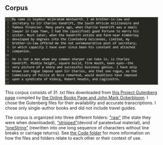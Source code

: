## Corpus

![Screenshot of a file in the corpus](../images/corpus.png)

This corpus consists of 31 .txt files downloaded from [this Project Gutenberg page](http://onlinebooks.library.upenn.edu/webbin/gutbook/author?name=Allen%2C%20Grant%2C%201848-1899) compiled by [the Online Books Page and John Mark Ockerbloom](http://onlinebooks.library.upenn.edu/). I chose the Gutenberg files for their availability and accurate transcriptions. I chose only single-author books and did not include travel guides.

The corpus is organized into three different folders: ["raw"](raw) (the state they were when downloaded), [“stripped”](stripped)(devoid of paratextual material), and [“oneString”](onestring) (rewritten into one long sequence of characters without line breaks or carriage returns). See [the Code folder](../code) for more information on how the files and folders relate to each other or their context of use.